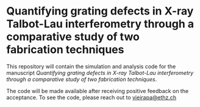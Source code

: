 # Quantifying grating defects in X-ray Talbot-Lau interferometry through a comparative study of two fabrication techniques

This repository will contain the simulation and analysis code for the manuscript 
*Quantifying grating defects in X-ray Talbot-Lau interferometry through a comparative study of two fabrication techniques*.

The code will be made available after receiving positive feedback on the acceptance. To see the code, please reach out to
vieirapa@ethz.ch
